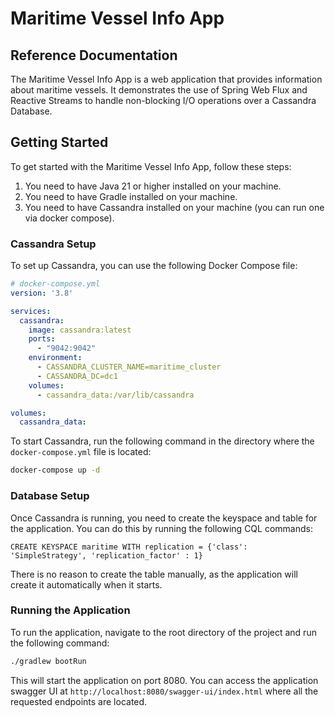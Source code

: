 # Maritime Vessel Info App

## Reference Documentation

The Maritime Vessel Info App is a web application that provides information about maritime vessels.
It demonstrates the use of Spring Web Flux  and Reactive Streams to handle non-blocking I/O operations
over a Cassandra Database. 


## Getting Started
To get started with the Maritime Vessel Info App, follow these steps:

1. You need to have Java 21 or higher installed on your machine.
2. You need to have Gradle installed on your machine.
3. You need to have Cassandra installed on your machine (you can run one via docker compose).

### Cassandra Setup
To set up Cassandra, you can use the following Docker Compose file:

```yaml
# docker-compose.yml
version: '3.8'

services:
  cassandra:
    image: cassandra:latest
    ports:
      - "9042:9042"
    environment:
      - CASSANDRA_CLUSTER_NAME=maritime_cluster
      - CASSANDRA_DC=dc1
    volumes:
      - cassandra_data:/var/lib/cassandra

volumes:
  cassandra_data:
```

To start Cassandra, run the following command in the directory where the `docker-compose.yml` file is located:

```bash
docker-compose up -d
```

### Database Setup
Once Cassandra is running, you need to create the keyspace and table for the application. You can do this by running the following CQL commands:

```cql
CREATE KEYSPACE maritime WITH replication = {'class': 'SimpleStrategy', 'replication_factor' : 1}
```

There is no reason to create the table manually, as the application will create it automatically when it starts.


###  Running the Application

To run the application, navigate to the root directory of the project and run the following command:

```bash
./gradlew bootRun
```

This will start the application on port 8080. You can access the application swagger UI at `http://localhost:8080/swagger-ui/index.html`
where all the requested endpoints are located.

